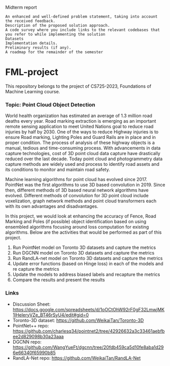 Midterm report

    An enhanced and well-defined problem statement, taking into account the received feedback.
    Description of the proposed solution approach.
    A code survey where you include links to the relevant codebases that you refer to while implementing the solution
    Datasets
    Implementation details.
    Preliminary results (if any).
    A roadmap for the remainder of the semester

# FML-project

This repository belongs to the project of CS725-2023, Foundations of Machine Learning course. 

### Topic: Point Cloud Object Detection

World health organization has estimated an average of 1.3 million road deaths every year. Road marking extraction is emerging as an important remote sensing application to meet United Nations goal to reduce road injuries by half by 2030. One of the ways to reduce Highway injuries is to ensure Road marking, Lighting Poles and Guard Rails are in place and in proper condition. The process of analysis of these highway objects is a manual, tedious and time-consuming process. With advancements in data capture technologies, cost of 3D point cloud data capture have drastically reduced over the last decade. Today point cloud and photogrammetry data capture methods are widely used and process to identify road assets and its conditions to monitor and maintain road safety. 

Machine learning algorithms for point cloud has evolved since 2017. PointNet was the first algorithms to use 3D based convolution in 2019. Since then, different methods of 3D based neural network algorithms have evolved. Different methods of convolution for 3D point cloud include voxelization, graph network methods and point cloud transformers each with its own advantages and disadvantages. 

In this project, we would look at enhancing the accuracy of Fence, Road Marking and Poles (if possible) object identification based on using ensembled algorithms focusing around loss computation for existing algorithms. Below are the activities that would be performed as part of this project.

1. Run PointNet model on Toronto 3D datasets and capture the metrics
2. Run DGCNN model on Toronto 3D datasets and capture the metrics
3. Run RandLA-net model on Toronto 3D datasets and capture the metrics
4. Update error functions (based on Hinge loss) in each of the models and re capture the metrics
5. Update the models to address biased labels and recapture the metrics
6. Compare the results and present the results


### Links
- Discussion Sheet: https://docs.google.com/spreadsheets/d/1oOCtOhW92rF0gF32LmwjMK1lHeleryVZe_BT46rSyU4/edit#gid=0
- Toronto-3D dataset: https://github.com/WeikaiTan/Toronto-3D
- PointNet++ repo: https://github.com/charlesq34/pointnet2/tree/42926632a3c33461aebfbee2d829098b30a23aaa
- DGCNN repo: https://github.com/WangYueFt/dgcnn/tree/20fdb459ca5d10fe8aba1d296e66340f65990b85
- RandLA-Net repo: https://github.com/WeikaiTan/RandLA-Net
